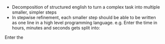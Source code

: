 - Decomposition of structured english to turn a complex task into multiple smaller, simpler steps
- In stepwise refinement, each smaller step should be able to be written as one line in a high level programming language.
e.g. Enter the time in hours, minutes and seconds gets split into:

Enter the 